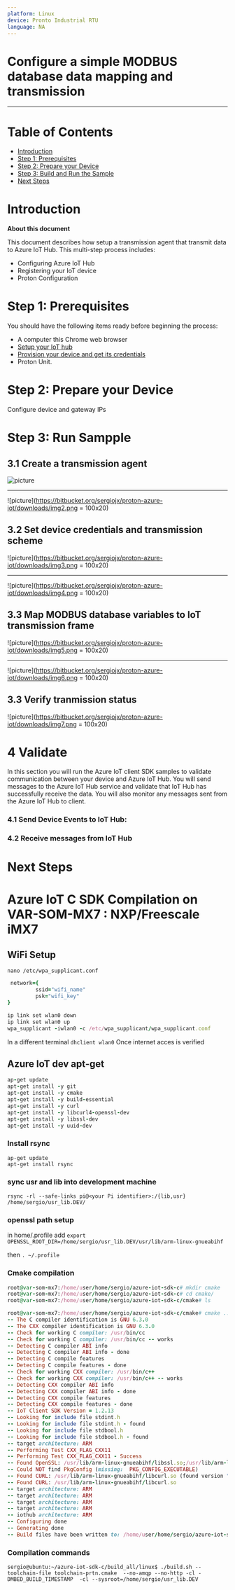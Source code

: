 ```yaml
---
platform: Linux
device: Pronto Industrial RTU
language: NA
---
```


Configure a simple MODBUS database data mapping and transmission
===
---

# Table of Contents

-   [Introduction](#Introduction)
-   [Step 1: Prerequisites](#Prerequisites)
-   [Step 2: Prepare your Device](#PrepareDevice)
-   [Step 3: Build and Run the Sample](#Build)
-   [Next Steps](#NextSteps)

<a name="Introduction"></a>
# Introduction

**About this document**

This document describes how setup a transmission agent that transmit data to Azure IoT Hub. This multi-step process includes:

-   Configuring Azure IoT Hub
-   Registering your IoT device
-   Proton Configuration

<a name="Prerequisites"></a>
# Step 1: Prerequisites

You should have the following items ready before beginning the process:

-  A computer this Chrome web browser
-  [Setup your IoT hub](https://github.com/Azure/azure-iot-device-ecosystem/blob/master/setup_iothub.md)
-  [Provision your device and get its credentials](https://github.com/Azure/azure-iot-device-ecosystem/blob/master/manage_iot_hub.md)
-  Proton Unit.

<a name="PrepareDevice"></a>
# Step 2: Prepare your Device
Configure device and gateway IPs

# Step 3: Run Sampple

<a name="Create"></a>
## 3.1 Create a transmission agent

![picture](https://bitbucket.org/sergiojx/proton-azure-iot/downloads/img1.png)
****
![picture](https://bitbucket.org/sergiojx/proton-azure-iot/downloads/img2.png = 100x20)

<a name="Credentail"></a>
## 3.2 Set device credentials and transmission scheme

![picture](https://bitbucket.org/sergiojx/proton-azure-iot/downloads/img3.png = 100x20)
****
![picture](https://bitbucket.org/sergiojx/proton-azure-iot/downloads/img4.png = 100x20)

<a name="Mapping"></a>
## 3.3 Map MODBUS database variables to IoT transmission frame

![picture](https://bitbucket.org/sergiojx/proton-azure-iot/downloads/img5.png = 100x20)
****
![picture](https://bitbucket.org/sergiojx/proton-azure-iot/downloads/img6.png = 100x20)


<a name="Status"></a>
## 3.3 Verify tranmission status

![picture](https://bitbucket.org/sergiojx/proton-azure-iot/downloads/img7.png = 100x20)


<a name="Run"></a>
# 4 Validate
   In this section you will run the Azure IoT client SDK samples to validate communication between your device and Azure IoT Hub. You will send messages to the Azure IoT Hub service and validate that IoT Hub has successfully receive the data. You will also monitor any messages sent from the Azure IoT Hub to client.








### 4.1 Send Device Events to IoT Hub:



### 4.2 Receive messages from IoT Hub



<a name="NextSteps"></a>
# Next Steps
 

# Azure IoT C SDK Compilation on VAR-SOM-MX7 : NXP/Freescale iMX7
## WiFi Setup
``
 nano /etc/wpa_supplicant.conf
``
```ruby
 network={
         ssid="wifi_name"
         psk="wifi_key"
}
```
 
```ruby
ip link set wlan0 down
ip link set wlan0 up
wpa_supplicant -iwlan0 -c /etc/wpa_supplicant/wpa_supplicant.conf
```
 
In a different terminal
``
dhclient wlan0
``
Once internet acces is verified
## Azure IoT dev apt-get
```ruby
ap-get update
apt-get install -y git 
apt-get install -y cmake
apt-get install -y build-essential
apt-get install -y curl
apt-get install -y libcurl4-openssl-dev
apt-get install -y libssl-dev
apt-get install -y uuid-dev
```
 
### Install rsync
```
ap-get update
apt-get install rsync
```
 
### sync usr and lib into development machine
``
rsync -rl --safe-links pi@<your Pi identifier>:/{lib,usr} /home/sergio/usr_lib.DEV/
``
 
### openssl path setup
in home/.profile add
``
export OPENSSL_ROOT_DIR=/home/sergio/usr_lib.DEV/usr/lib/arm-linux-gnueabihf
``
 
then
``
. ~/.profile
``
 
### Cmake compilation
```ruby
root@var-som-mx7:/home/user/home/sergio/azure-iot-sdk-c# mkdir cmake
root@var-som-mx7:/home/user/home/sergio/azure-iot-sdk-c# cd cmake/
root@var-som-mx7:/home/user/home/sergio/azure-iot-sdk-c/cmake# ls

root@var-som-mx7:/home/user/home/sergio/azure-iot-sdk-c/cmake# cmake ..
-- The C compiler identification is GNU 6.3.0
-- The CXX compiler identification is GNU 6.3.0
-- Check for working C compiler: /usr/bin/cc
-- Check for working C compiler: /usr/bin/cc -- works
-- Detecting C compiler ABI info
-- Detecting C compiler ABI info - done
-- Detecting C compile features
-- Detecting C compile features - done
-- Check for working CXX compiler: /usr/bin/c++
-- Check for working CXX compiler: /usr/bin/c++ -- works
-- Detecting CXX compiler ABI info
-- Detecting CXX compiler ABI info - done
-- Detecting CXX compile features
-- Detecting CXX compile features - done
-- IoT Client SDK Version = 1.2.13
-- Looking for include file stdint.h
-- Looking for include file stdint.h - found
-- Looking for include file stdbool.h
-- Looking for include file stdbool.h - found
-- target architecture: ARM
-- Performing Test CXX_FLAG_CXX11
-- Performing Test CXX_FLAG_CXX11 - Success
-- Found OpenSSL: /usr/lib/arm-linux-gnueabihf/libssl.so;/usr/lib/arm-linux-gnueabihf/libcrypto.so (found version "1.1.0j")
-- Could NOT find PkgConfig (missing:  PKG_CONFIG_EXECUTABLE)
-- Found CURL: /usr/lib/arm-linux-gnueabihf/libcurl.so (found version "7.52.1")
-- Found CURL: /usr/lib/arm-linux-gnueabihf/libcurl.so
-- target architecture: ARM
-- target architecture: ARM
-- target architecture: ARM
-- target architecture: ARM
-- iothub architecture: ARM
-- Configuring done
-- Generating done
-- Build files have been written to: /home/user/home/sergio/azure-iot-sdk-c/cmake
```
### Compilation commands
``
sergio@ubuntu:~/azure-iot-sdk-c/build_all/linux$ ./build.sh --toolchain-file toolchain-prtn.cmake  --no-amqp --no-http -cl -DMBED_BUILD_TIMESTAMP  -cl --sysroot=/home/sergio/usr_lib.DEV
``
